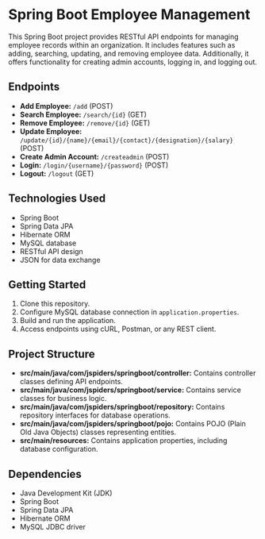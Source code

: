 # Spring Boot Employee Management

This Spring Boot project provides RESTful API endpoints for managing employee records within an organization. It includes features such as adding, searching, updating, and removing employee data. Additionally, it offers functionality for creating admin accounts, logging in, and logging out.

## Endpoints

- **Add Employee:** `/add` (POST)
- **Search Employee:** `/search/{id}` (GET)
- **Remove Employee:** `/remove/{id}` (GET)
- **Update Employee:** `/update/{id}/{name}/{email}/{contact}/{designation}/{salary}` (POST)
- **Create Admin Account:** `/createadmin` (POST)
- **Login:** `/login/{username}/{password}` (POST)
- **Logout:** `/logout` (GET)

## Technologies Used

- Spring Boot
- Spring Data JPA
- Hibernate ORM
- MySQL database
- RESTful API design
- JSON for data exchange

## Getting Started

1. Clone this repository.
2. Configure MySQL database connection in `application.properties`.
3. Build and run the application.
4. Access endpoints using cURL, Postman, or any REST client.

## Project Structure

- **src/main/java/com/jspiders/springboot/controller:** Contains controller classes defining API endpoints.
- **src/main/java/com/jspiders/springboot/service:** Contains service classes for business logic.
- **src/main/java/com/jspiders/springboot/repository:** Contains repository interfaces for database operations.
- **src/main/java/com/jspiders/springboot/pojo:** Contains POJO (Plain Old Java Objects) classes representing entities.
- **src/main/resources:** Contains application properties, including database configuration.

## Dependencies

- Java Development Kit (JDK)
- Spring Boot
- Spring Data JPA
- Hibernate ORM
- MySQL JDBC driver
